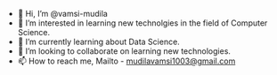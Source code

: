 - 👋 Hi, I’m @vamsi-mudila
- 👀 I’m interested in learning new technolgies in the field of Computer Science.
- 🌱 I’m currently learning about Data Science. 
- 💞️ I’m looking to collaborate on learning new technologies.
- 📫 How to reach me, Mailto - mudilavamsi1003@gmail.com

<!---
vamsi-mudila/vamsi-mudila is a ✨ special ✨ repository because its `README.md` (this file) appears on your GitHub profile.
You can click the Preview link to take a look at your changes.
--->
